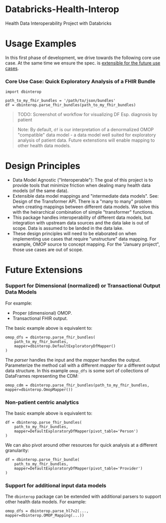 # Databricks-Health-Interop
Health Data Interoperability Project with Databricks

# Usage Examples
In this first phase of development, we drive
towards the following core use case. At the same
time we ensure the spec. is [extensible for the future
use cases](#future-extensions).

### Core Use Case: Quick Exploratory Analysis of a FHIR Bundle

```
import dbinterop

path_to_my_fhir_bundles = '/path/to/json/bundles'
df = dbinterop.parse_fhir_bundles(path_to_my_fhir_bundles)
```
> TODO: Screenshot of workflow for visualizing DF
> Esp. diagnosis by patient

> Note: By default, `df` is our interpretation of
> a denormalized OMOP "compatible" data model - a
> data model well suited for exploratory analysis of
> patient data. Future extenstions will enable mapping
> to other health data models.

# Design Principles
- Data Model Agnostic ("Interoperable"): The goal of this project is to
  provide tools that minimize friction when dealing many health data
  models (of the same data).
- Extensible data model mappings and "intermediate data models".
  See: Design of the Transformer API.
  There is a "many to many" problem when creating mappings between
  different data models. We solve this with the heirarchical combination
  of simple "transformer" functions.
- This package handles interoperability of different data models, but
  integration with upstream data sources and the data lake is out of
  scope. Data is assumed to be landed in the data lake.
- These design principles will need to be elaborated
  on when implementing use cases that require "unstructure" data mapping.
  For example, OMOP source to concept mapping. For the "January project",
  those use cases are out of scope.

# Future Extensions

### Support for Dimensional (normalized) or Transactional Output Data Models
For example:
- Proper (dimensional) OMOP.
- Transactional FHIR output.

The basic example above is equivalent to:
```
omop_dfs = dbinterop.parse_fhir_bundles(
    path_to_my_fhir_bundles, 
    mapper=dbinterop.DefaultExploratoryDfMapper()
)
```
The _parser_ handles the input and the _mapper_ handles the output. Parameterize the method call with
a different _mapper_ for a different output data structure. In this example
`omop_dfs` is some sort of collections of DataFrames representing the CDM:
```
omop_cdm = dbinterop.parse_fhir_bundles(path_to_my_fhir_bundles, mapper=dbinterop.OmopMapper())
```

### Non-patient centric analytics
The basic example above is equivalent to:
```
df = dbinterop.parse_fhir_bundles(
    path_to_my_fhir_bundles, 
    mapper=DefaultExploratoryDfMapper(pivot_table='Person')
)
```

We can also pivot around other resources for quick analysis at
a different granularity:
```
df = dbinterop.parse_fhir_bundle(
    path_to_my_fhir_bundles, 
    mapper=DefaultExploratoryDfMapper(pivot_table='Provider')
)
```

### Support for additional input data models
The `dbinterop` package can be extended with additional parsers to support
other health data models. For example:
```
omop_dfs = dbinterop.parse_hl7v2(..., mapper=dbinterop.OMOP_Mapping(...))
```

